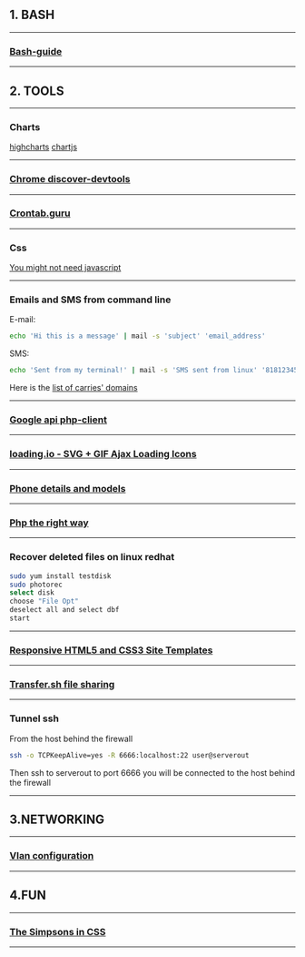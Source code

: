 ## 1. BASH
* * *
### [Bash-guide](https://github.com/Idnan/bash-guide)
* * *

## 2. TOOLS
* * *
### Charts
[highcharts](https://www.highcharts.com/)
[chartjs](http://www.chartjs.org/)
* * *
### [Chrome discover-devtools](http://discover-devtools.codeschool.com/)
* * *
### [Crontab.guru](https://crontab.guru/)
* * *
### Css
[You might not need javascript](http://youmightnotneedjs.com/)
* * *
### Emails and SMS from command line
E-mail:
```bash
echo 'Hi this is a message' | mail -s 'subject' 'email_address'
```
SMS:
```bash
echo 'Sent from my terminal!' | mail -s 'SMS sent from linux' '81812345678@vtext.com'
```
Here is the [list of carries' domains](https://en.wikipedia.org/wiki/SMS_gateway#Email_clients)
* * *
### [Google api php-client](https://github.com/google/google-api-php-client)
* * *
### [loading.io - SVG + GIF Ajax Loading Icons](https://loading.io/)
* * *
### [Phone details and models](http://www.gsmarena.com/)
* * *
### [Php the right way](http://www.phptherightway.com/)
* * *
### Recover deleted files on linux redhat
```bash
sudo yum install testdisk
sudo photorec
select disk
choose "File Opt"
deselect all and select dbf
start
```
* * *
### [Responsive HTML5 and CSS3 Site Templates](https://html5up.net/)
* * *
### [Transfer.sh file sharing](https://transfer.sh/)
* * *
### Tunnel ssh
From the host behind the firewall
```bash
ssh -o TCPKeepAlive=yes -R 6666:localhost:22 user@serverout
```
Then ssh to serverout to port 6666 you will be connected to the host behind the firewall
* * *

## 3.NETWORKING
* * *
### [Vlan configuration](http://www.cristalab.com/videotutoriales/introduccion-a-vlan-c109064l/)
* * *

## 4.FUN
* * *
### [The Simpsons in CSS](http://pattle.github.io/simpsons-in-css/)
* * *
